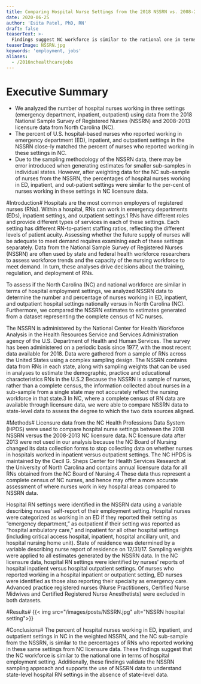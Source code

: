 ```yaml
---
title: Comparing Hospital Nurse Settings from the 2018 NSSRN vs. 2008-2013 North Carolina Licensure Data
date: 2020-06-25
author: 'Esita Patel, PhD, RN'
draft: false
teaserText: >-
  Findings suggest NC workforce is similar to the national one in terms of hospital employment setting.
teaserImage: NSSRN.jpg
keywords: 'employment, jobs'
aliases:
  - /2016nchealthcarejobs
---
```


# Executive Summary 
* We analyzed the number of hospital nurses working in three settings (emergency department, inpatient, outpatient) using data from the 2018 National Sample Survey of Registered Nurses (NSSRN) and 2008-2013 licensure data from North Carolina (NC).
* The percent of U.S. hospital-based nurses who reported working in emergency department (ED), inpatient, and outpatient settings in the NSSRN close-ly matched the percent of nurses who reported working in these settings in NC.
*  Due to the sampling methodology of the NSSRN data, there may be error introduced when        generating estimates for smaller sub-samples in individual states. However, after weighting data for the NC sub-sample of nurses from the NSSRN, the percentages of hospital nurses working in ED, inpatient, and out-patient settings were similar to the per-cent of nurses working in these settings in NC licensure data.

#Introduction#
Hospitals are the most common employers of registered nurses (RNs). Within a hospital, RNs can work in emergency departments (EDs), inpatient settings, and outpatient settings.1 RNs have different roles and provide different types of services in each of these settings. Each setting has different RN-to-patient staffing ratios, reflecting the different levels of patient acuity. Assessing whether the future supply of nurses will be adequate to meet demand requires examining each of these settings separately. Data from the National Sample Survey of Registered Nurses (NSSRN) are often used by state and federal health workforce researchers to assess workforce trends and the capacity of the nursing workforce to meet demand.  In turn, these analyses drive decisions about the training, regulation, and deployment of RNs.

To assess if the North Carolina (NC) and national workforce are similar in terms of hospital employment settings, we analyzed NSSRN data to determine the number and percentage of nurses working in ED, inpatient, and outpatient hospital settings nationally versus in North Carolina (NC). Furthermore, we compared the NSSRN estimates to estimates generated from a dataset representing the complete census of NC nurses.

The NSSRN is administered by the National Center for Health Workforce Analysis in the Health Resources Service and Services Administration agency of the U.S. Department of Health and Human Services. The survey has been administered on a periodic basis since 1977, with the most recent data available for 2018. Data were gathered from a sample of RNs across the United States using a complex sampling design. The NSSRN contains data from RNs in each state, along with sampling weights that can be used in analyses to estimate the demographic, practice and educational characteristics RNs in the U.S.2 Because the NSSRN is a sample of nurses, rather than a complete census, the information collected about nurses in a sub-sample from a single state may not accurately reflect the nursing workforce in that state.3 In NC, where a complete census of  RN data are available through licensure data, we were able to compare NSSRN data to state-level data to assess the degree to which the two data sources aligned.

#Methods#
Licensure data from the NC Health Professions Data System (HPDS) were used to compare hospital nurse settings between the 2018 NSSRN versus the 2008-2013 NC licensure data. NC licensure data after 2013 were not used in our analysis because the NC Board of Nursing changed its data collection forms to stop collecting data on whether nurses in hospitals worked in inpatient versus outpatient settings. The NC HPDS is maintained by the Cecil G. Sheps Center for Health Services Research at the University of North Carolina and contains annual licensure data for all RNs obtained from the NC Board of Nursing.4 These data thus represent a complete census of NC nurses, and hence may offer a more accurate assessment of where nurses work in key hospital areas compared to NSSRN data.

Hospital RN settings were identified in the NSSRN data using a variable describing nurses’ self-report of their employment setting. Hospital nurses were categorized as working in an ED if they reported their setting as “emergency department,” as outpatient if their setting was reported as “hospital ambulatory care,” and inpatient for all other hospital settings (including critical access hospital, inpatient, hospital ancillary unit, and hospital nursing home unit). State of residence was determined by a variable describing nurse report of residence on 12/31/17. Sampling weights were applied to all estimates generated by the NSSRN data. In the NC licensure data, hospital RN settings were identified by nurses’ reports of hospital inpatient versus hospital outpatient settings. Of nurses who reported working in a hospital inpatient or outpatient setting, ED nurses were identified as those also reporting their specialty as emergency care. Advanced practice registered nurses (Nurse Practitioners, Certified Nurse Midwives and Certified Registered Nurse Anesthetists) were excluded in both datasets.

#Results#
{{< img src="/images/posts/NSSRN.jpg" alt="NSSRN hospital setting">}}

#Conclusions#
The percent of hospital nurses working in ED, inpatient, and outpatient settings in NC in the weighted NSSRN, and the NC sub-sample from the NSSRN, is similar to the percentages of RNs who reported working in these same settings from NC licensure data. These findings suggest that the NC workforce is similar to the national one in terms of hospital employment setting. Additionally, these findings validate the NSSRN sampling approach and supports the use of NSSRN data to understand state-level hospital RN settings in the absence of state-level data.    
